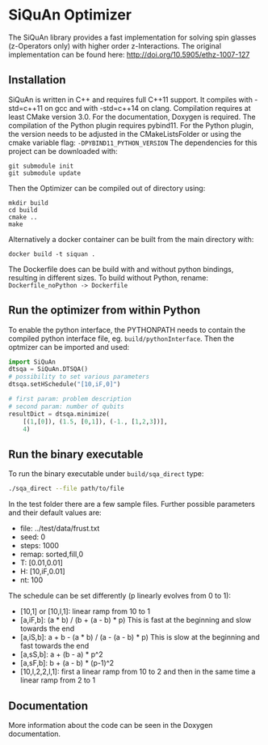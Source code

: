 # SiQuAn Optimizer
The SiQuAn library provides a fast implementation for solving spin glasses (z-Operators only) with higher order z-Interactions. The original implementation can be found here: http://doi.org/10.5905/ethz-1007-127

## Installation
SiQuAn is written in C++ and requires full C++11 support. It compiles with -std=c++11 on gcc and with -std=c++14 on clang. Compilation requires at least CMake version 3.0. For the documentation, Doxygen is required. The compilation of the Python plugin requires pybind11. For the Python plugin, the version needs to be adjusted in the CMakeListsFolder or using the cmake variable flag: `-DPYBIND11_PYTHON_VERSION`
The dependencies for this project can be downloaded with:
```
git submodule init
git submodule update
```
Then the Optimizer can be compiled out of directory using:
```
mkdir build
cd build
cmake ..
make
```

Alternatively a docker container can be built from the main directory with:
```
docker build -t siquan .
```
The Dockerfile does can be build with and without python bindings, resulting
in different sizes. To build without Python, rename: ```Dockerfile_noPython -> Dockerfile```

## Run the optimizer from within Python

To enable the python interface, the PYTHONPATH needs to contain the compiled python interface file, eg. `build/pythonInterface`.
Then the optmizer can be imported and used:
```python
import SiQuAn
dtsqa = SiQuAn.DTSQA()
# possibility to set various parameters
dtsqa.setHSchedule("[10,iF,0]")

# first param: problem description
# second param: number of qubits
resultDict = dtsqa.minimize(
    [(1,[0]), (1.5, [0,1]), (-1., [1,2,3])],
    4)
```

## Run the binary executable
To run the binary executable under `build/sqa_direct` type:
```bash
./sqa_direct --file path/to/file
```
In the test folder there are a few sample files. Further possible parameters and their default values are:
- file: ../test/data/frust.txt
- seed: 0
- steps: 1000
- remap: sorted,fill,0
- T: [0.01,0.01]
- H: [10,iF,0.01]
- nt: 100


The schedule can be set differently (p linearly evolves from 0 to 1):
- [10,1] or [10,l,1]: linear ramp from 10 to 1
- [a,iF,b]: (a * b) / (b + (a - b) * p) This is fast at the beginning and slow towards the end
- [a,iS,b]: a + b - (a * b) / (a - (a - b) * p) This is slow at the beginning and fast towards the end
- [a,sS,b]:  a + (b - a) * p^2
- [a,sF,b]: b + (a - b) * (p-1)^2
- [10,l,2,2,l,1]: first a linear ramp from 10 to 2 and then in the same time a linear ramp from 2 to 1


## Documentation
More information about the code can be seen in the Doxygen documentation.